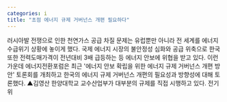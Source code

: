 ```yaml
---
categories: i
title: "초점 에너지 규제 거버넌스 개편 필요하다"
---
```

러시아발 전쟁으로 인한 천연가스 공급 차질 문제는 유럽뿐만 아니라 전 세계를 에너지 수급위기 상황에 놓이게 했다. 국제 에너지 시장의 불안정성 심화와 공급 위축으로 한국 또한 전력도매가격이 전년대비 3배 급등하는 등 에너지 안보에 위협을 받고 있다. 이런 가운데 에너지전환포럼은 최근 &#39;에너지 안보 확립을 위한 에너지 규제 거버넌스 개편 방안&#39; 토론회를 개최하고 한국의 에너지 규제 거버넌스 개편의 필요성과 방향성에 대해 토론했다. ▲김영산 한양대학교 교수산업부가 대부분의 규제를 직접 시행하고 있다. 전기위